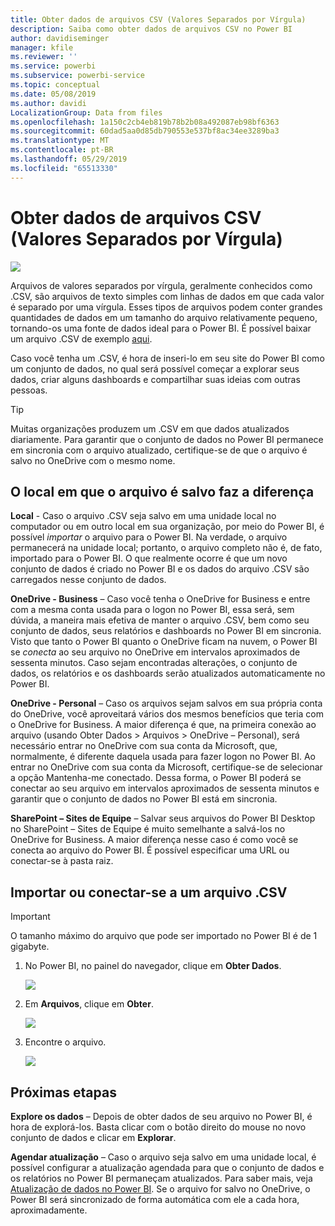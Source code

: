 ```yaml
---
title: Obter dados de arquivos CSV (Valores Separados por Vírgula)
description: Saiba como obter dados de arquivos CSV no Power BI
author: davidiseminger
manager: kfile
ms.reviewer: ''
ms.service: powerbi
ms.subservice: powerbi-service
ms.topic: conceptual
ms.date: 05/08/2019
ms.author: davidi
LocalizationGroup: Data from files
ms.openlocfilehash: 1a150c2cb4eb819b78b2b08a492087eb98bf6363
ms.sourcegitcommit: 60dad5aa0d85db790553e537bf8ac34ee3289ba3
ms.translationtype: MT
ms.contentlocale: pt-BR
ms.lasthandoff: 05/29/2019
ms.locfileid: "65513330"
---
```

# <a name="get-data-from-comma-separated-value-csv-files"></a>Obter dados de arquivos CSV (Valores Separados por Vírgula)
![](media/service-comma-separated-value-files/csv_icon.png)

Arquivos de valores separados por vírgula, geralmente conhecidos como .CSV, são arquivos de texto simples com linhas de dados em que cada valor é separado por uma vírgula. Esses tipos de arquivos podem conter grandes quantidades de dados em um tamanho do arquivo relativamente pequeno, tornando-os uma fonte de dados ideal para o Power BI. É possível baixar um arquivo .CSV de exemplo [aqui](http://go.microsoft.com/fwlink/?LinkID=619356).

Caso você tenha um .CSV, é hora de inseri-lo em seu site do Power BI como um conjunto de dados, no qual será possível começar a explorar seus dados, criar alguns dashboards e compartilhar suas ideias com outras pessoas.

>[!TIP]
>Muitas organizações produzem um .CSV em que dados atualizados diariamente. Para garantir que o conjunto de dados no Power BI permanece em sincronia com o arquivo atualizado, certifique-se de que o arquivo é salvo no OneDrive com o mesmo nome.

## <a name="where-your-file-is-saved-makes-a-difference"></a>O local em que o arquivo é salvo faz a diferença
**Local** - Caso o arquivo .CSV seja salvo em uma unidade local no computador ou em outro local em sua organização, por meio do Power BI, é possível *importar* o arquivo para o Power BI. Na verdade, o arquivo permanecerá na unidade local; portanto, o arquivo completo não é, de fato, importado para o Power BI. O que realmente ocorre é que um novo conjunto de dados é criado no Power BI e os dados do arquivo .CSV são carregados nesse conjunto de dados.

**OneDrive - Business** – Caso você tenha o OneDrive for Business e entre com a mesma conta usada para o logon no Power BI, essa será, sem dúvida, a maneira mais efetiva de manter o arquivo .CSV, bem como seu conjunto de dados, seus relatórios e dashboards no Power BI em sincronia. Visto que tanto o Power BI quanto o OneDrive ficam na nuvem, o Power BI se *conecta* ao seu arquivo no OneDrive em intervalos aproximados de sessenta minutos. Caso sejam encontradas alterações, o conjunto de dados, os relatórios e os dashboards serão atualizados automaticamente no Power BI.

**OneDrive - Personal** – Caso os arquivos sejam salvos em sua própria conta do OneDrive, você aproveitará vários dos mesmos benefícios que teria com o OneDrive for Business. A maior diferença é que, na primeira conexão ao arquivo (usando Obter Dados > Arquivos > OneDrive – Personal), será necessário entrar no OneDrive com sua conta da Microsoft, que, normalmente, é diferente daquela usada para fazer logon no Power BI. Ao entrar no OneDrive com sua conta da Microsoft, certifique-se de selecionar a opção Mantenha-me conectado. Dessa forma, o Power BI poderá se conectar ao seu arquivo em intervalos aproximados de sessenta minutos e garantir que o conjunto de dados no Power BI está em sincronia.

**SharePoint – Sites de Equipe** – Salvar seus arquivos do Power BI Desktop no SharePoint – Sites de Equipe é muito semelhante a salvá-los no OneDrive for Business. A maior diferença nesse caso é como você se conecta ao arquivo do Power BI. É possível especificar uma URL ou conectar-se à pasta raiz.

## <a name="import-or-connect-to-a-csv-file"></a>Importar ou conectar-se a um arquivo .CSV
>[!IMPORTANT]
>O tamanho máximo do arquivo que pode ser importado no Power BI é de 1 gigabyte.

1. No Power BI, no painel do navegador, clique em **Obter Dados**.
   
   ![](media/service-comma-separated-value-files/csv_get_data_button.png)
2. Em **Arquivos**, clique em **Obter**.
   
   ![](media/service-comma-separated-value-files/csv_files_get.png)
3. Encontre o arquivo.
   
   ![](media/service-comma-separated-value-files/csv_find_your_file.png)

## <a name="next-steps"></a>Próximas etapas
**Explore os dados** – Depois de obter dados de seu arquivo no Power BI, é hora de explorá-los. Basta clicar com o botão direito do mouse no novo conjunto de dados e clicar em **Explorar**.

**Agendar atualização** – Caso o arquivo seja salvo em uma unidade local, é possível configurar a atualização agendada para que o conjunto de dados e os relatórios no Power BI permaneçam atualizados. Para saber mais, veja [Atualização de dados no Power BI](refresh-data.md). Se o arquivo for salvo no OneDrive, o Power BI será sincronizado de forma automática com ele a cada hora, aproximadamente.

